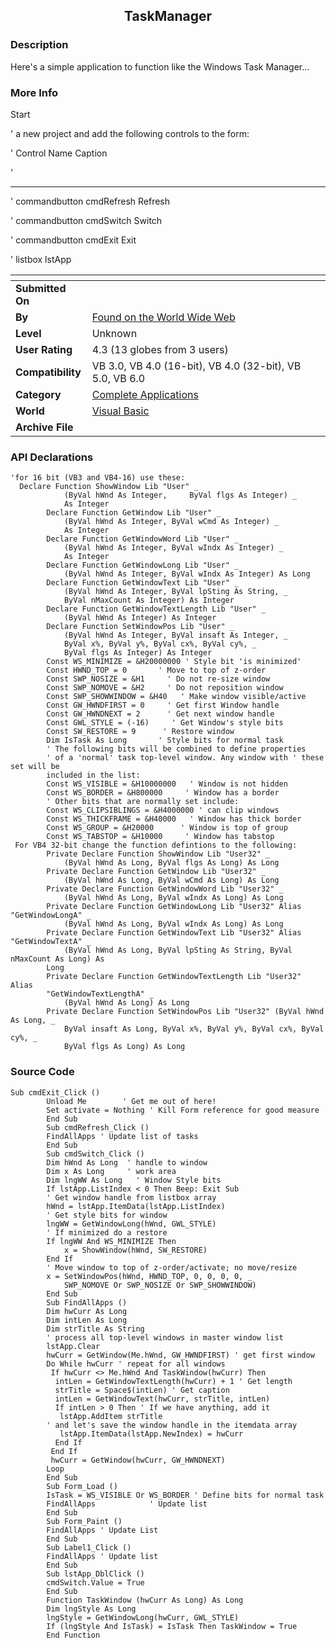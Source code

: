 ﻿<div align="center">

## TaskManager


</div>

### Description

Here's a simple application to function like the Windows Task Manager...
 
### More Info
 
Start

'        a new project and add the following controls to the form:

'         Control   Name   Caption

'        

----

'        commandbutton cmdRefresh Refresh

'        commandbutton cmdSwitch  Switch

'        commandbutton cmdExit   Exit

'        listbox    lstApp


<span>             |<span>
---                |---
**Submitted On**   |
**By**             |[Found on the World Wide Web](https://github.com/Planet-Source-Code/PSCIndex/blob/master/ByAuthor/found-on-the-world-wide-web.md)
**Level**          |Unknown
**User Rating**    |4.3 (13 globes from 3 users)
**Compatibility**  |VB 3\.0, VB 4\.0 \(16\-bit\), VB 4\.0 \(32\-bit\), VB 5\.0, VB 6\.0
**Category**       |[Complete Applications](https://github.com/Planet-Source-Code/PSCIndex/blob/master/ByCategory/complete-applications__1-27.md)
**World**          |[Visual Basic](https://github.com/Planet-Source-Code/PSCIndex/blob/master/ByWorld/visual-basic.md)
**Archive File**   |[](https://github.com/Planet-Source-Code/found-on-the-world-wide-web-taskmanager__1-275/archive/master.zip)

### API Declarations

```
'for 16 bit (VB3 and VB4-16) use these:
  Declare Function ShowWindow Lib "User" _
            (ByVal hWnd As Integer,     ByVal flgs As Integer) _
            As Integer
        Declare Function GetWindow Lib "User" _
            (ByVal hWnd As Integer, ByVal wCmd As Integer) _
            As Integer
        Declare Function GetWindowWord Lib "User" _
            (ByVal hWnd As Integer, ByVal wIndx As Integer) _
            As Integer
        Declare Function GetWindowLong Lib "User" _
            (ByVal hWnd As Integer, ByVal wIndx As Integer) As Long
        Declare Function GetWindowText Lib "User" _
            (ByVal hWnd As Integer, ByVal lpSting As String, _
            ByVal nMaxCount As Integer) As Integer
        Declare Function GetWindowTextLength Lib "User" _
            (ByVal hWnd As Integer) As Integer
        Declare Function SetWindowPos Lib "User" _
            (ByVal hWnd As Integer, ByVal insaft As Integer, _
            ByVal x%, ByVal y%, ByVal cx%, ByVal cy%, _
            ByVal flgs As Integer) As Integer
        Const WS_MINIMIZE = &H20000000 ' Style bit 'is minimized'
        Const HWND_TOP = 0       ' Move to top of z-order
        Const SWP_NOSIZE = &H1     ' Do not re-size window
        Const SWP_NOMOVE = &H2     ' Do not reposition window
        Const SWP_SHOWWINDOW = &H40   ' Make window visible/active
        Const GW_HWNDFIRST = 0     ' Get first Window handle
        Const GW_HWNDNEXT = 2      ' Get next window handle
        Const GWL_STYLE = (-16)     ' Get Window's style bits
        Const SW_RESTORE = 9      ' Restore window
        Dim IsTask As Long       ' Style bits for normal task
        ' The following bits will be combined to define properties
        ' of a 'normal' task top-level window. Any window with ' these set will be
        included in the list:
        Const WS_VISIBLE = &H10000000   ' Window is not hidden
        Const WS_BORDER = &H800000     ' Window has a border
        ' Other bits that are normally set include:
        Const WS_CLIPSIBLINGS = &H4000000 ' can clip windows
        Const WS_THICKFRAME = &H40000   ' Window has thick border
        Const WS_GROUP = &H20000      ' Window is top of group
        Const WS_TABSTOP = &H10000     ' Window has tabstop
 For VB4 32-bit change the function defintions to the following:
        Private Declare Function ShowWindow Lib "User32" _
            (ByVal hWnd As Long, ByVal flgs As Long) As Long
        Private Declare Function GetWindow Lib "User32" _
            (ByVal hWnd As Long, ByVal wCmd As Long) As Long
        Private Declare Function GetWindowWord Lib "User32" _
            (ByVal hWnd As Long, ByVal wIndx As Long) As Long
        Private Declare Function GetWindowLong Lib "User32" Alias "GetWindowLongA" _
            (ByVal hWnd As Long, ByVal wIndx As Long) As Long
        Private Declare Function GetWindowText Lib "User32" Alias "GetWindowTextA" _
            (ByVal hWnd As Long, ByVal lpSting As String, ByVal nMaxCount As Long) As
        Long
        Private Declare Function GetWindowTextLength Lib "User32" Alias
        "GetWindowTextLengthA" _
            (ByVal hWnd As Long) As Long
        Private Declare Function SetWindowPos Lib "User32" (ByVal hWnd As Long, _
            ByVal insaft As Long, ByVal x%, ByVal y%, ByVal cx%, ByVal cy%, _
            ByVal flgs As Long) As Long
```


### Source Code

```
Sub cmdExit_Click ()
        Unload Me        ' Get me out of here!
        Set activate = Nothing ' Kill Form reference for good measure
        End Sub
        Sub cmdRefresh_Click ()
        FindAllApps ' Update list of tasks
        End Sub
        Sub cmdSwitch_Click ()
        Dim hWnd As Long  ' handle to window
        Dim x As Long     ' work area
        Dim lngWW As Long   ' Window Style bits
        If lstApp.ListIndex < 0 Then Beep: Exit Sub
        ' Get window handle from listbox array
        hWnd = lstApp.ItemData(lstApp.ListIndex)
        ' Get style bits for window
        lngWW = GetWindowLong(hWnd, GWL_STYLE)
        ' If minimized do a restore
        If lngWW And WS_MINIMIZE Then
            x = ShowWindow(hWnd, SW_RESTORE)
        End If
        ' Move window to top of z-order/activate; no move/resize
        x = SetWindowPos(hWnd, HWND_TOP, 0, 0, 0, 0, _
            SWP_NOMOVE Or SWP_NOSIZE Or SWP_SHOWWINDOW)
        End Sub
        Sub FindAllApps ()
        Dim hwCurr As Long
        Dim intLen As Long
        Dim strTitle As String
        ' process all top-level windows in master window list
        lstApp.Clear
        hwCurr = GetWindow(Me.hWnd, GW_HWNDFIRST) ' get first window
        Do While hwCurr ' repeat for all windows
         If hwCurr <> Me.hWnd And TaskWindow(hwCurr) Then
          intLen = GetWindowTextLength(hwCurr) + 1 ' Get length
          strTitle = Space$(intLen) ' Get caption
          intLen = GetWindowText(hwCurr, strTitle, intLen)
          If intLen > 0 Then ' If we have anything, add it
           lstApp.AddItem strTitle
        ' and let's save the window handle in the itemdata array
           lstApp.ItemData(lstApp.NewIndex) = hwCurr
          End If
         End If
         hwCurr = GetWindow(hwCurr, GW_HWNDNEXT)
        Loop
        End Sub
        Sub Form_Load ()
        IsTask = WS_VISIBLE Or WS_BORDER ' Define bits for normal task
        FindAllApps            ' Update list
        End Sub
        Sub Form_Paint ()
        FindAllApps ' Update List
        End Sub
        Sub Label1_Click ()
        FindAllApps ' Update list
        End Sub
        Sub lstApp_DblClick ()
        cmdSwitch.Value = True
        End Sub
        Function TaskWindow (hwCurr As Long) As Long
        Dim lngStyle As Long
        lngStyle = GetWindowLong(hwCurr, GWL_STYLE)
        If (lngStyle And IsTask) = IsTask Then TaskWindow = True
        End Function
```

